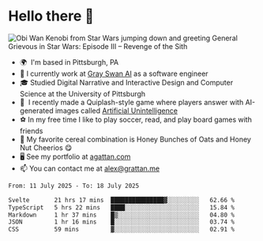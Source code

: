 <!--
**GameDog9988/GameDog9988** is a ✨ _special_ ✨ repository because its `README.md` (this file) appears on your GitHub profile.

Here are some ideas to get you started:

- 🔭 I’m currently working on ...
- 🌱 I’m currently learning ...
- 👯 I’m looking to collaborate on ...
- 🤔 I’m looking for help with ...
- 💬 Ask me about ...
- 📫 How to reach me: ...
- 😄 Pronouns: ...
- ⚡ Fun fact: ...
-->



Hello there 👋
==================================

![Obi Wan Kenobi from Star Wars jumping down and greeting General Grievous in Star Wars: Episode III – Revenge of the Sith](https://github.com/agrattan0820/agrattan0820/assets/51346343/689e56eb-29be-46a5-a079-28ea727b5f7e)


- 🌍  I'm based in Pittsburgh, PA
- 🦢  I currently work at [Gray Swan AI](https://www.grayswan.ai) as a software engineer
- 🎓  Studied Digital Narrative and Interactive Design and Computer Science at the University of Pittsburgh
- 👾  I recently made a Quiplash-style game where players answer with AI-generated images called [Artificial Unintelligence](https://github.com/agrattan0820/artificial-unintelligence)
- ⚽  In my free time I like to play soccer, read, and play board games with friends
- 🥣  My favorite cereal combination is Honey Bunches of Oats and Honey Nut Cheerios 😋
- 🖥️  See my portfolio at [agattan.com](http://agrattan.com/)
- 📫  You can contact me at [alex@grattan.me](mailto:alex@grattan.me)

<!--START_SECTION:waka-->

```txt
From: 11 July 2025 - To: 18 July 2025

Svelte       21 hrs 17 mins  ███████████████▓░░░░░░░░░   62.66 %
TypeScript   5 hrs 22 mins   ████░░░░░░░░░░░░░░░░░░░░░   15.84 %
Markdown     1 hr 37 mins    █▒░░░░░░░░░░░░░░░░░░░░░░░   04.80 %
JSON         1 hr 16 mins    █░░░░░░░░░░░░░░░░░░░░░░░░   03.74 %
CSS          59 mins         ▓░░░░░░░░░░░░░░░░░░░░░░░░   02.91 %
```

<!--END_SECTION:waka-->
